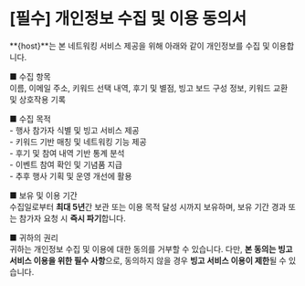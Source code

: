 # [필수] 개인정보 수집 및 이용 동의서

**{host}**는 본 네트워킹 서비스 제공을 위해 아래와 같이 개인정보를 수집 및 이용합니다.

■ 수집 항목  
이름, 이메일 주소, 키워드 선택 내역, 후기 및 별점, 빙고 보드 구성 정보, 키워드 교환 및 상호작용 기록

■ 수집 목적  
\- 행사 참가자 식별 및 빙고 서비스 제공  
\- 키워드 기반 매칭 및 네트워킹 기능 제공  
\- 후기 및 참여 내역 기반 통계 분석  
\- 이벤트 참여 확인 및 기념품 지급  
\- 추후 행사 기획 및 운영 개선에 활용

■ 보유 및 이용 기간  
수집일로부터 **최대 5년**간 보관 또는 이용 목적 달성 시까지 보유하며, 보유 기간 경과 또는 참가자 요청 시 **즉시 파기**합니다.

■ 귀하의 권리  
귀하는 개인정보 수집 및 이용에 대한 동의를 거부할 수 있습니다. 다만, **본 동의는 빙고 서비스 이용을 위한 필수 사항**으로, 동의하지 않을 경우 **빙고 서비스 이용이 제한**될 수 있습니다.